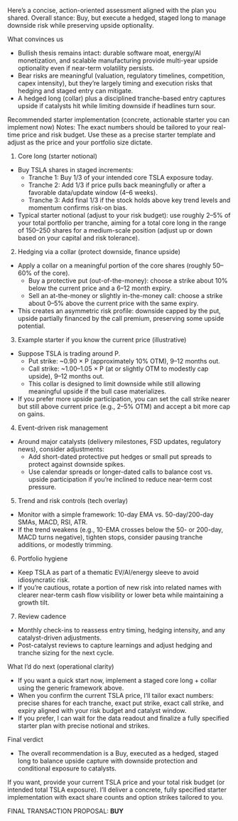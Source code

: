 Here’s a concise, action-oriented assessment aligned with the plan you shared. Overall stance: Buy, but execute a hedged, staged long to manage downside risk while preserving upside optionality.

What convinces us
- Bullish thesis remains intact: durable software moat, energy/AI monetization, and scalable manufacturing provide multi-year upside optionality even if near-term volatility persists.
- Bear risks are meaningful (valuation, regulatory timelines, competition, capex intensity), but they’re largely timing and execution risks that hedging and staged entry can mitigate.
- A hedged long (collar) plus a disciplined tranche-based entry captures upside if catalysts hit while limiting downside if headlines turn sour.

Recommended starter implementation (concrete, actionable starter you can implement now)
Notes: The exact numbers should be tailored to your real-time price and risk budget. Use these as a precise starter template and adjust as the price and your portfolio size dictate.

1) Core long (starter notional)
- Buy TSLA shares in staged increments:
  - Tranche 1: Buy 1/3 of your intended core TSLA exposure today.
  - Tranche 2: Add 1/3 if price pulls back meaningfully or after a favorable data/update window (4–6 weeks).
  - Tranche 3: Add final 1/3 if the stock holds above key trend levels and momentum confirms risk-on bias.
- Typical starter notional (adjust to your risk budget): use roughly 2–5% of your total portfolio per tranche, aiming for a total core long in the range of 150–250 shares for a medium-scale position (adjust up or down based on your capital and risk tolerance).

2) Hedging via a collar (protect downside, finance upside)
- Apply a collar on a meaningful portion of the core shares (roughly 50–60% of the core).
  - Buy a protective put (out-of-the-money): choose a strike about 10% below the current price and a 6–12 month expiry.
  - Sell an at-the-money or slightly in-the-money call: choose a strike about 0–5% above the current price with the same expiry.
- This creates an asymmetric risk profile: downside capped by the put, upside partially financed by the call premium, preserving some upside potential.

3) Example starter if you know the current price (illustrative)
- Suppose TSLA is trading around P.
  - Put strike: ~0.90 × P (approximately 10% OTM), 9–12 months out.
  - Call strike: ~1.00–1.05 × P (at or slightly OTM to modestly cap upside), 9–12 months out.
  - This collar is designed to limit downside while still allowing meaningful upside if the bull case materializes.
- If you prefer more upside participation, you can set the call strike nearer but still above current price (e.g., 2–5% OTM) and accept a bit more cap on gains.

4) Event-driven risk management
- Around major catalysts (delivery milestones, FSD updates, regulatory news), consider adjustments:
  - Add short-dated protective put hedges or small put spreads to protect against downside spikes.
  - Use calendar spreads or longer-dated calls to balance cost vs. upside participation if you’re inclined to reduce near-term cost pressure.

5) Trend and risk controls (tech overlay)
- Monitor with a simple framework: 10-day EMA vs. 50-day/200-day SMAs, MACD, RSI, ATR.
- If the trend weakens (e.g., 10-EMA crosses below the 50- or 200-day, MACD turns negative), tighten stops, consider pausing tranche additions, or modestly trimming.

6) Portfolio hygiene
- Keep TSLA as part of a thematic EV/AI/energy sleeve to avoid idiosyncratic risk.
- If you’re cautious, rotate a portion of new risk into related names with clearer near-term cash flow visibility or lower beta while maintaining a growth tilt.

7) Review cadence
- Monthly check-ins to reassess entry timing, hedging intensity, and any catalyst-driven adjustments.
- Post-catalyst reviews to capture learnings and adjust hedging and tranche sizing for the next cycle.

What I’d do next (operational clarity)
- If you want a quick start now, implement a staged core long + collar using the generic framework above.
- When you confirm the current TSLA price, I’ll tailor exact numbers: precise shares for each tranche, exact put strike, exact call strike, and expiry aligned with your risk budget and catalyst window.
- If you prefer, I can wait for the data readout and finalize a fully specified starter plan with precise notional and strikes.

Final verdict
- The overall recommendation is a Buy, executed as a hedged, staged long to balance upside capture with downside protection and conditional exposure to catalysts.

If you want, provide your current TSLA price and your total risk budget (or intended total TSLA exposure). I’ll deliver a concrete, fully specified starter implementation with exact share counts and option strikes tailored to you.

FINAL TRANSACTION PROPOSAL: **BUY**